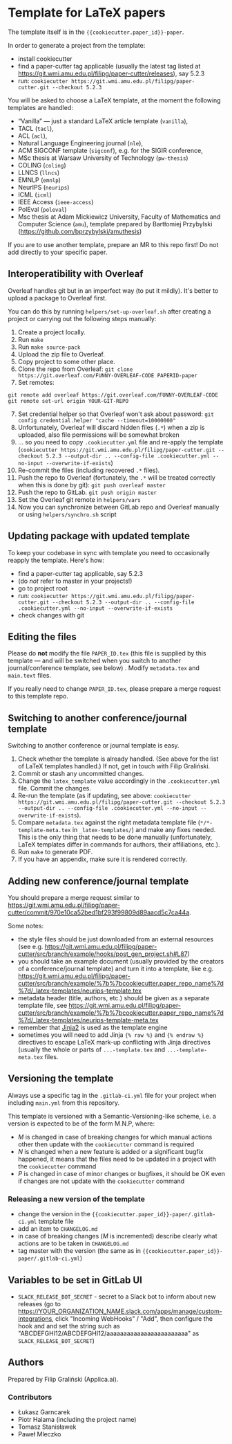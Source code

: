 Template for LaTeX papers
=========================

The template itself is in the `{{cookiecutter.paper_id}}-paper`.

In order to generate a project from the template:

* install cookiecutter
* find a paper-cutter tag applicable (usually the latest tag listed at <https://git.wmi.amu.edu.pl/filipg/paper-cutter/releases>), say 5.2.3
* run: `cookiecutter https://git.wmi.amu.edu.pl/filipg/paper-cutter.git --checkout 5.2.3`

You will be asked to choose a LaTeX template, at the moment the
following templates are handled:

* “Vanilla” — just a standard LaTeX article template (`vanilla`),
* TACL (`tacl`),
* ACL (`acl`),
* Natural Language Engineering journal (`nle`),
* ACM SIGCONF template (`sigconf`), e.g. for the SIGIR conference,
* MSc thesis at Warsaw University of Technology (`pw-thesis`)
* COLING (`coling`)
* LLNCS (`llncs`)
* EMNLP (`emnlp`)
* NeurIPS (`neurips`)
* ICML (`icml`)
* IEEE Access (`ieee-access`)
* PolEval (`poleval`)
* Msc thesis at Adam Mickiewicz University, Faculty of Mathematics and Computer Science (`amu`),
  template prepared by Bartłomiej Przybylski (https://github.com/bprzybylski/amuthesis)

If you are to use another template, prepare an MR to this repo first!
Do not add directly to your specific paper.

Interoperatibility with Overleaf
--------------------------------

Overleaf handles git but in an imperfect way (to put it mildly).
It's better to upload a package to Overleaf first.

You can do this by running `helpers/set-up-overleaf.sh` after creating a project
or carrying out the following steps manually:

1. Create a project locally.
2. Run `make`
3. Run `make source-pack`
4. Upload the zip file to Overleaf.
5. Copy project to some other place.
5. Clone the repo from Overleaf: `git clone https://git.overleaf.com/FUNNY-OVERLEAF-CODE PAPERID-paper`
6. Set remotes:

```
git remote add overleaf https://git.overleaf.com/FUNNY-OVERLEAF-CODE
git remote set-url origin YOUR-GIT-REPO
```

7. Set credential helper so that Overleaf won't ask about
   password: `git config credential.helper "cache --timeout=10000000"`
8. Unfortunately, Overleaf will discard hidden files (`.*`) when a zip
   is uploaded, also file permissions will be somewhat broken
9.  … so you need to copy `.cookiecutter.yml` file and re-apply the template (`cookiecutter https://git.wmi.amu.edu.pl/filipg/paper-cutter.git --checkout 5.2.3 --output-dir .. --config-file .cookiecutter.yml --no-input --overwrite-if-exists`)
10. Re-commit the files (including recovered `.*` files).
11. Push the repo to Overleaf (fortunately, the `.*` will be treated
   correctly when this is done by git): `git push overleaf master`
12. Push the repo to GitLab. `git push origin master`
13. Set the Overleaf git remote in `helpers/vars`
14. Now you can synchronize between GitLab repo and Overleaf manually or using `helpers/synchro.sh` script

Updating package with updated template
--------------------------------------

To keep your codebase in sync with template you need to occasionally reapply the template.
Here's how:

* find a paper-cutter tag applicable, say 5.2.3
* (do *not* refer to master in your projects!)
* go to project root
* run: `cookiecutter https://git.wmi.amu.edu.pl/filipg/paper-cutter.git --checkout 5.2.3 --output-dir .. --config-file .cookiecutter.yml --no-input --overwrite-if-exists`
* check changes with git

Editing the files
-----------------

Please do **not** modify the file `PAPER_ID.tex` (this file is
supplied by this template — and will be switched when you switch to
another journal/conference template, see below) . Modify
`metadata.tex` and `main.text` files.

If you really need to change `PAPER_ID.tex`, please prepare a merge
request to this template repo.

Switching to another conference/journal template
------------------------------------------------

Switching to another conference or journal template is easy.

1. Check whether the template is already handled. (See above for the list of LaTeX templates handled.)
   If not, get in touch with Filip Graliński.
2. Commit or stash any uncommitted changes.
3. Change the `latex_template` value accordingly in the `.cookiecutter.yml` file. Commit the changes.
4. Re-run the template (as if updating, see above: `cookiecutter https://git.wmi.amu.edu.pl/filipg/paper-cutter.git --checkout 5.2.3 --output-dir .. --config-file .cookiecutter.yml --no-input --overwrite-if-exists`).
5. Compare `metadata.tex` against the right metadata template file
   (`*/*-template-meta.tex` in `_latex-templates/`) and make any fixes
   needed. This is the only thing that needs to be done manually
   (unfortunately, LaTeX templates differ in commands for authors, their affiliations, etc.).
6. Run `make` to generate PDF.
7. If you have an appendix, make sure it is rendered correctly.

Adding new conference/journal template
--------------------------------------

You should prepare a merge request similar to <https://git.wmi.amu.edu.pl/filipg/paper-cutter/commit/970e10ca52bed1bf293f99809d89aacd5c7ca44a>.

Some notes:

* the style files should be just downloaded from an external resources (see e.g. https://git.wmi.amu.edu.pl/filipg/paper-cutter/src/branch/example/hooks/post_gen_project.sh#L87)
* you should take an example document (usually provided by the creators of a conference/journal template)
  and turn it into a template, like e.g. <https://git.wmi.amu.edu.pl/filipg/paper-cutter/src/branch/example/%7b%7bcookiecutter.paper_repo_name%7d%7d/_latex-templates/neurips-template.tex>
* metadata header (title, authors, etc.) should be given as a separate template file, see
  <https://git.wmi.amu.edu.pl/filipg/paper-cutter/src/branch/example/%7b%7bcookiecutter.paper_repo_name%7d%7d/_latex-templates/neurips-template-meta.tex>
* remember that [Jinja2](https://jinja.palletsprojects.com/en/3.0.x/) is used as the template engine
* sometimes you will need to add Jinja `{% raw %}` and `{% endraw %}` directives to escape LaTeX mark-up
  conflicting with Jinja directives (usually the whole or parts of `...-template.tex` and `...-template-meta.tex`
  files.

Versioning the template
-----------------------

Always use a specific tag in the `.gitlab-ci.yml` file for your
project when including `main.yml` from this repository.

This template is versioned with a Semantic-Versioning-like scheme, i.e.
a version is expected to be of the form M.N.P, where:

* _M_ is changed in case of breaking changes for which manual actions
  other then update with the `cookiecutter` command is required
* _N_ is changed when a new feature is added or a significant bugfix
  happened, it means that the files need to be updated in a project
  with the `cookiecutter` command
* _P_ is changed in case of minor changes or bugfixes, it should be OK even
  if changes are not update with the `cookiecutter` command

### Releasing a new version of the template

* change the version in the
  `{{cookiecutter.paper_id}}-paper/.gitlab-ci.yml` template file
* add an item to `CHANGELOG.md`
* in case of breaking changes (_M_ is incremented) describe clearly
  what actions are to be taken in `CHANGELOG.md`
* tag master with the version (the same as in `{{cookiecutter.paper_id}}-paper/.gitlab-ci.yml`)

Variables to be set in GitLab UI
--------------------------------

* `SLACK_RELEASE_BOT_SECRET` - secret to a Slack bot to inform about new releases
  (go to <https://YOUR_ORGANIZATION_NAME.slack.com/apps/manage/custom-integrations>, click
   "Incoming WebHooks" / "Add", then configure the hook and
   and set the string such as "ABCDEFGHI12/ABCDEFGHI12/aaaaaaaaaaaaaaaaaaaaaaaa"
   as `SLACK_RELEASE_BOT_SECRET`)

## Authors

Prepared by Filip Graliński (Applica.ai).

### Contributors

* Łukasz Garncarek
* Piotr Halama (including the project name)
* Tomasz Stanisławek
* Paweł Mleczko
